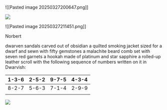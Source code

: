 ![[Pasted image 20250327200647.png]]

![](https://5e.tools/img/bestiary/IDRotF/Grandolpha%20Muzgardt.webp)


![[Pasted image 20250327211451.png]]

Norbert


dwarven sandals carved out of obsidian
a quilted smoking jacket sized for a dwarf and sewn with fifty gemstones 
a malachite beard comb set with seven red garnets
a hookah made of platinum and star sapphire
a rolled-up leather scroll with the following sequence of numbers written on it in Dwarvish:

| 1-3-6 | 2-5-2 | 9-7-5 | 4-3-4 |
| ----- | ----- | ----- | ----- |
| 8-2-7 | 5-6-3 | 7-1-4 | 2-9-9 |
|       |       |       |       |


![](https://5e.tools/img/adventure/IDRotF/155-map-4.1-dragons-flight-path.webp)


